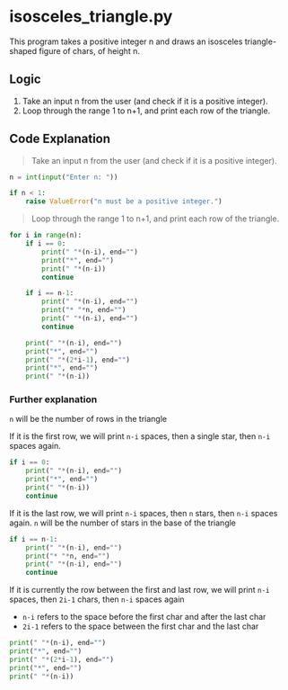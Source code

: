 # isosceles_triangle.py

This program takes a positive integer n and draws an isosceles triangle-shaped figure of chars, of height n.

## Logic

1. Take an input n from the user (and check if it is a positive integer).
2. Loop through the range 1 to n+1, and print each row of the triangle.

## Code Explanation

> Take an input n from the user (and check if it is a positive integer).

```python
n = int(input("Enter n: "))

if n < 1:
    raise ValueError("n must be a positive integer.")
```

> Loop through the range 1 to n+1, and print each row of the triangle.

```python
for i in range(n):
    if i == 0:
        print(" "*(n-i), end="")
        print("*", end="")
        print(" "*(n-i))
        continue

    if i == n-1:
        print(" "*(n-i), end="")
        print("* "*n, end="")
        print(" "*(n-i), end="")
        continue

    print(" "*(n-i), end="")
    print("*", end="")
    print(" "*(2*i-1), end="")
    print("*", end="")
    print(" "*(n-i))
```

### Further explanation

`n` will be the number of rows in the triangle

If it is the first row, we will print `n-i` spaces, then a single star, then `n-i` spaces again.

```python
if i == 0:
    print(" "*(n-i), end="")
    print("*", end="")
    print(" "*(n-i))
    continue
```

If it is the last row, we will print `n-i` spaces, then `n` stars, then `n-i` spaces again.  `n` will be the number of stars in the base of the triangle

```python
if i == n-1:
    print(" "*(n-i), end="")
    print("* "*n, end="")
    print(" "*(n-i), end="")
    continue
```

If it is currently the row between the first and last row, we will print `n-i` spaces, then `2i-1` chars, then `n-i` spaces again

- `n-i` refers to the space before the first char and after the last char
- `2i-1` refers to the space between the first char and the last char

```python
print(" "*(n-i), end="")
print("*", end="")
print(" "*(2*i-1), end="")
print("*", end="")
print(" "*(n-i))
```
